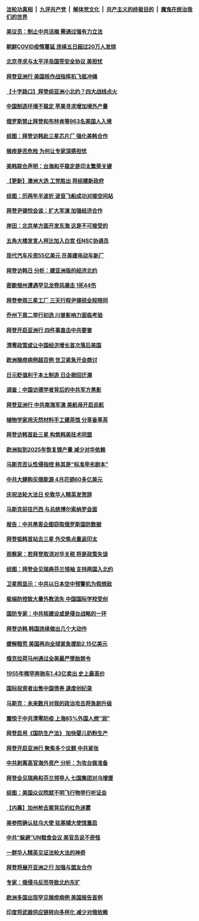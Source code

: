 ####  [法轮功真相](../../../../basic/blob/master/README.md?t=05221031) &nbsp;|&nbsp; [九评共产党](../../../../9ping.md/blob/master/README.md?t=05221031) &nbsp;|&nbsp; [解体党文化](../../../../jtdwh.md/blob/master/README.md?t=05221031)  &nbsp;|&nbsp; [共产主义的终极目的](../../../../gczydzjmd.md/blob/master/README.md?t=05221031) &nbsp;|&nbsp; [魔鬼在统治我们的世界](../../../../mgztzwmdsj.md/blob/master/README.md?t=05221031) 

#### [美议员：制止中共活摘 需通过强有力立法](../pages/nsc418/n13742390.md?t=05221031) 

#### [朝鲜COVID疫情蔓延 连续五日超过20万人发烧](../pages/nsc418/n13742381.md?t=05221031) 

#### [北京寻求与太平洋岛国签安全协议 美担忧](../pages/nsc418/n13742363.md?t=05221031) 

#### [拜登亚洲行 美国核作战指挥机飞抵冲绳](../pages/nsc418/n13742344.md?t=05221031) 

#### [【十字路口】拜登组亚洲小北约？四大战线点火](../pages/nsc418/n13742212.md?t=05221031) 

#### [中国制造环境不稳定 苹果寻求增加境外产量](../pages/nsc418/n13742351.md?t=05221031) 

#### [俄罗斯禁止拜登和布林肯等963名美国人入境](../pages/nsc418/n13742356.md?t=05221031) 

#### [组图：拜登访韩赴三星芯片厂 强化美韩合作](../pages/nsc418/n13742270.md?t=05221031) 

#### [猴痘是否危险 为何让专家深感担忧](../pages/nsc418/n13742322.md?t=05221031) 

#### [美韩联合声明：台海和平稳定是印太繁荣关键](../pages/nsc418/n13742268.md?t=05221031) 

#### [【更新】澳洲大选 工党胜出 将组建新政府](../pages/nsc418/n13742149.md?t=05221031) 

#### [组图：历两年半波折 波音飞船成功对接空间站](../pages/nsc418/n13742189.md?t=05221031) 

#### [拜登尹锡悦会谈：扩大军演 加强经济合作](../pages/nsc418/n13742175.md?t=05221031) 

#### [岸田：北京单方面开发东海 这是不可接受的](../pages/nsc418/n13742102.md?t=05221031) 

#### [五角大楼发言人柯比加入白宫 任NSC协调员](../pages/nsc418/n13742052.md?t=05221031) 

#### [现代汽车斥资55亿美元 在美建电动车新厂](../pages/nsc418/n13742083.md?t=05221031) 

#### [拜登访韩日 分析：建亚洲版的经济北约](../pages/nsc418/n13741994.md?t=05221031) 

#### [密歇根州遭遇罕见龙卷风袭击 1死44伤](../pages/nsc418/n13742000.md?t=05221031) 

#### [拜登参观三星工厂 三天行程尹锡锐全程陪同](../pages/nsc418/n13741945.md?t=05221031) 

#### [乔州下周二举行初选 川普影响力面临考验](../pages/nsc418/n13741800.md?t=05221031) 

#### [拜登开启亚洲行 四件事直击中共要害](../pages/nsc418/n13741755.md?t=05221031) 

#### [清零政策或让中国经济增长首次落后美国](../pages/nsc418/n13741818.md?t=05221031) 

#### [欧洲猴痘病例超百例 世卫紧急开会商讨](../pages/nsc418/n13741723.md?t=05221031) 

#### [日元贬值利于本土制造 日企掀回迁潮](../pages/nsc418/n13741770.md?t=05221031) 

#### [调查：中国访德学者背后的中共军方黑影](../pages/nsc418/n13741472.md?t=05221031) 

#### [拜登亚洲行 中共南海军演 美航母开启巡航](../pages/nsc418/n13741761.md?t=05221031) 

#### [植物学家用天然材料手工建茶馆 分享香草茶](../pages/nsc418/n13741640.md?t=05221031) 

#### [拜登访韩首赴三星 构筑韩美技术同盟](../pages/nsc418/n13741675.md?t=05221031) 

#### [欧洲拟到2025年恢复镁产量 减少对华依赖](../pages/nsc418/n13741694.md?t=05221031) 

#### [马斯克否认性侵指控 称其是“标准卑劣剧本”](../pages/nsc418/n13741699.md?t=05221031) 

#### [中共大肆购买俄能源 4月花销60多亿美元](../pages/nsc418/n13741698.md?t=05221031) 

#### [庆祝法轮大法日 伦敦华人精英发贺辞](../pages/nsc418/n13741593.md?t=05221031) 

#### [马斯克前往巴西 与总统博尔索纳罗会面](../pages/nsc418/n13741592.md?t=05221031) 

#### [报告：中共黑客企图窃取俄罗斯国防数据](../pages/nsc418/n13741568.md?t=05221031) 

#### [拜登抵韩首站去三星 外交焦点重返印太](../pages/nsc418/n13741591.md?t=05221031) 

#### [观察家：若拜登取消对华关税 将是政策失误](../pages/nsc418/n13741274.md?t=05221031) 

#### [组图：拜登会见瑞典芬兰领袖 支持两国入北约](../pages/nsc418/n13741475.md?t=05221031) 

#### [卫星照显示：中共以日本空中预警机为假想敌](../pages/nsc418/n13741441.md?t=05221031) 

#### [极端防控致大量外教流失 中国国际学校受创](../pages/nsc418/n13741383.md?t=05221031) 

#### [国防专家：中共核建设或是侵台战略的一环](../pages/nsc418/n13741297.md?t=05221031) 

#### [拜登访韩 韩国连续做出几个大动作](../pages/nsc418/n13741304.md?t=05221031) 

#### [缓解粮荒 美国再向全球紧急援助2.15亿美元](../pages/nsc418/n13741078.md?t=05221031) 

#### [俄克拉荷马州通过全美最严堕胎禁令](../pages/nsc418/n13741074.md?t=05221031) 

#### [1955年稀罕奔驰车1.43亿卖出 史上最高价](../pages/nsc418/n13741072.md?t=05221031) 

#### [国际投资者出售中国债券 速度创纪录](../pages/nsc418/n13740982.md?t=05221031) 

#### [马斯克：未来数月对我的政治攻击将急剧升级](../pages/nsc418/n13740174.md?t=05221031) 

#### [震惊于中共清零防疫 上海85%外国人想“润”](../pages/nsc418/n13740877.md?t=05221031) 

#### [拜登启用《国防生产法》 加快婴儿奶粉生产](../pages/nsc418/n13740929.md?t=05221031) 

#### [拜登开启亚洲行 聚焦多个议题 中共紧张](../pages/nsc418/n13740664.md?t=05221031) 

#### [中共剥离高官海外资产 分析：为攻台做准备](../pages/nsc418/n13740959.md?t=05221031) 

#### [拜登会见瑞典和芬兰领导人 七国集团对乌增援](../pages/nsc418/n13740812.md?t=05221031) 

#### [组图：美国众议院就不明飞行物举行听证会](../pages/nsc418/n13740784.md?t=05221031) 

#### [【内幕】加州枪击案背后的红色迷雾](../pages/nsc418/n13740526.md?t=05221031) 

#### [美参院确认驻乌大使 驻基辅大使馆重启](../pages/nsc418/n13740719.md?t=05221031) 

#### [中共“躲避”UN粮食会议 美官员说不奇怪](../pages/nsc418/n13740742.md?t=05221031) 

#### [一群华人精英见证法轮大法的神奇](../pages/nsc418/n13739102.md?t=05221031) 

#### [拜登将展开亚洲之行 加强与盟友合作](../pages/nsc418/n13740583.md?t=05221031) 

#### [专家：俄侵乌反而导致北约东扩](../pages/nsc418/n13740571.md?t=05221031) 

#### [欧洲多国出现罕见猴痘病例 美国报告首例](../pages/nsc418/n13740548.md?t=05221031) 

#### [印度将武器供应链转向多样化 减少对俄依赖](../pages/nsc418/n13740422.md?t=05221031) 

